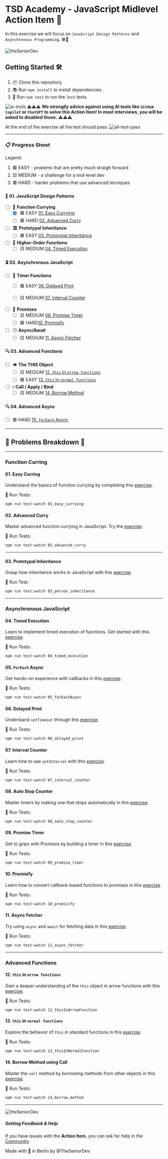 # TSD Academy - JavaScript Midlevel Action Item 🚀

In this exercise we will focus on `JavaScript Design Patterns` and `Asynchronous Programming`. 🛠️🧠

![theSeniorDev](/docs/tsd_academy.png)

## Getting Started 🛠️

1. 📦 Clone this repository.
2. 📚 Run `npm install` to install dependencies.
3. 🧪 Run `npm test` to run the `Jest` tests.


![ai-tools](docs/ai-tools.png)
⚠️⚠️⚠️ **We stronglly advice against using AI tools like `GitHub Copilot` or `ChatGPT` to solve this Action Item! In most interviews, you will be asked to disabled those.** ⚠️⚠️⚠️

At the end of the exercise all the test should pass:
![all-test-pass](docs/all-tests-pass.png)

---

### 📋 Progress Sheet 

Legend:
1. 🟩 EASY - probems that are pretty much straigh forward
2. 🟨 MEDIUM - a challenge for a mid-level dev
3. 🟥 HARD - harder problems that use advanced tecniques


#### 🌟 01. JavaScript Design Patterns

- [ ] 🍛 **Function Currying**
    - [x] 🟩 EASY [01. Easy Currying](src/01_design_patterns/01_function_currying/01_easy_currying.js)
    - [ ] 🟥 HARD  [02. Advanced Curry](src/01_design_patterns/01_function_currying/02_advanced_curry.js)

- [ ] 🏛️ **Prototypal Inheritance**
    - [ ] 🟩 EASY [03. Prototypal Inheritance](src/01_design_patterns/02_prototypal_inheritance/03_object_inheritance.js)

- [ ] 🔗 **Higher-Order Functions**
  - [ ] 🟨 MEDIUM [04. Timed Execution](src/01_design_patterns/03_higher_order_functions/04_timed_execution.js)

#### ⏳ 02. Asynchronous JavaScript

- [ ] 🔄 **Timer Functions**
  - [ ] 🟩 EASY [06. Delayed Print](src/02_async_javascript/02_timer_functions/06_delayed_print.js)
  - [ ] 🟨 MEDIUM [07. Interval Counter](src/02_async_javascript/02_timer_functions/07_interval_counter.js)
  

- [ ] 🔄 **Promises**
  - [ ] 🟨 MEDIUM [09. Promise Timer](src/02_async_javascript/03_promises/09_promise_timer.js)
  - [ ] 🟥 HARD[10. Promisify](src/02_async_javascript/03_promises/10_promisify.js)

- [ ] 🕒 **Async/Await**
  - [ ] 🟨 MEDIUM [11. Async Fetcher](src/02_async_javascript/04_async_await/11_async_fetcher.js)

#### 🔍 03. Advanced Functions

- [ ] 👁️ **The THIS Object**
  - [ ] 🟨 MEDIUM [12. `this` in `arrow functions`](src/03_advanced_functions/01_the_this_object/12_thisInArrowFunction.js)
  - [ ] 🟩 EASY [13. `this` in `normal functions`](src/03_advanced_functions/01_the_this_object/13_thisInNormalFunction.js)

- [ ] 📞 **Call / Apply / Bind**
  - [ ] 🟨 MEDIUM [14. Borrow Method](src/03_advanced_functions/02_call_apply_bind/14_borrow_method.js)

#### 🔍 04. Advanced Async
  - [ ]  🟥 HARD [15. `forEach` Async](src/04_advanced_async/05_forEachAsync.js)

---

## 📖 Problems Breakdown 🎯

---
### Function Curring

#### 01. Easy Curring 
Understand the basics of function currying by completing this [exercise](src/01_design_patterns/01_function_currying/01_easy_currying.js). 

🧪 Run Tests: 
```bash
npm run test:watch 01_easy_currying
```

#### 02. Advanced Curry
Master advanced function currying in JavaScript. Try the [exercise](src/01_design_patterns/01_function_currying/02_advanced_curry.js). 

🧪 Run Tests: 
```bash
npm run test:watch 02_advanced_curry
```

---

#### 03. Prototypal Inheritance
Grasp how inheritance works in JavaScript with this [exercise](src/01_design_patterns/02_prototypal_inheritance/03_object_inheritance.js). 

🧪 Run Test: 
```bash
npm run test:watch 03_person_inheritance
```
---
### Asynchronous JavaScript

#### 04. Timed Execution
Learn to implement timed execution of functions. Get started with this [exercise](src/01_design_patterns/03_higher_order_functions/04_timed_execution.js). 

🧪 Run Tests: 
```bash
npm run test:watch 04_timed_execution
```

#### 05. `ForEach` Async
Get hands-on experience with callbacks in this [exercise](src/02_async_javascript/01_callbacks/05_forEachAsync.js). 

🧪 Run Tests: 
```bash
npm run test:watch 05_forEachAsync
```

#### 06. Delayed Print
Understand `setTimeout` through this [exercise](src/02_async_javascript/02_timer_functions/06_delayed_print.js). 

🧪 Run Tests: 
```bash
npm run test:watch 06_delayed_print
```

#### 07. Interval Counter
Learn how to use `setInterval` with this [exercise](src/02_async_javascript/02_timer_functions/07_interval_counter.js). 

🧪 Run Tests: 
```bash
npm run test:watch 07_interval_counter
```

#### 08. Auto Stop Counter
Master timers by making one that stops automatically in this [exercise](src/02_async_javascript/02_timer_functions/08_auto_stop_counter.js). 

🧪 Run Tests: 
```bash
npm run test:watch 08_auto_stop_counter
```

#### 09. Promise Timer
Get to grips with Promises by building a timer in this [exercise](src/02_async_javascript/03_promises/09_promise_timer.js). 

🧪 Run Tests: 
```bash
npm run test:watch 09_promise_timer
```

#### 10. Promisify
Learn how to convert callback-based functions to promises in this [exercise](src/02_async_javascript/03_promises/10_promisify.js). 

🧪 Run Tests: 
```bash
npm run test:watch 10_promisify
```

#### 11. Async Fetcher
Try using `async` and `await` for fetching data in this [exercise](src/02_async_javascript/04_async_await/11_async_fetcher.js). 

🧪 Run Tests: 
```bash
npm run test:watch 11_async_fetcher
```

---
### Advanced Functions

#### 12. `this` in `arrow functions`
Gain a deeper understanding of the `this` object in arrow functions with this [exercise](src/03_advanced_functions/01_the_this_object/12_thisInArrowFunction.js). 

🧪 Run Tests: 
```
npm run test:watch 12_thisInArrowFunction
```

#### 13. `this` in `normal functions`
Explore the behavior of `this` in standard functions in this [exercise](src/03_advanced_functions/02_call_apply_bind/13_thisInNormalFunction.js). 

🧪 Run Tests: 
```bash
npm run test:watch 13_thisInNormalFunction
```

#### 14. Borrow Method using Call
Master the `call` method by borrowing methods from other objects in this [exercise](src/03_advanced_functions/02_call_apply_bind/14_borrow_method.js). 

🧪 Run Tests: 
```bash
npm run test:watch 14_borrow_method
```

---

![theSeniorDev](docs/tsd_academy.png)

##### Getting Feedback & Help
If you have issues with the **Action Item**, you can ask for help in the [Community](https://www.skool.com/devmastery-academy-8041).

Made with 🧡 in Berlin by @TheSeniorDev